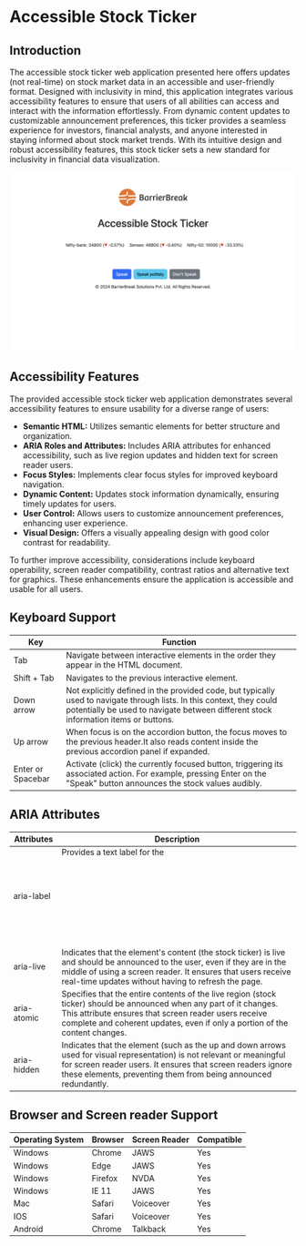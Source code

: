 # Accessible Stock Ticker
## Introduction
The accessible stock ticker web application presented here offers updates (not real-time) on stock market data in an accessible and user-friendly format. Designed with inclusivity in mind, this application integrates various accessibility features to ensure that users of all abilities can access and interact with the information effortlessly. From dynamic content updates to customizable announcement preferences, this ticker provides a seamless experience for investors, financial analysts, and anyone interested in staying informed about stock market trends. With its intuitive design and robust accessibility features, this stock ticker sets a new standard for inclusivity in financial data visualization.

![Accessible Stock Ticker](https://github.com/BarrierBreak/Accessible-Stock-Ticker/blob/master/assets/Accessible%20Stock%20Ticker.png)

## Accessibility Features
The provided accessible stock ticker web application demonstrates several accessibility features to ensure usability for a diverse range of users:

- **Semantic HTML:** Utilizes semantic elements for better structure and organization.
- **ARIA Roles and Attributes:** Includes ARIA attributes for enhanced accessibility, such as live region updates and hidden text for screen reader users.
- **Focus Styles:** Implements clear focus styles for improved keyboard navigation.
- **Dynamic Content:** Updates stock information dynamically, ensuring timely updates for users.
- **User Control:** Allows users to customize announcement preferences, enhancing user experience.
- **Visual Design:** Offers a visually appealing design with good color contrast for readability.
  
To further improve accessibility, considerations include keyboard operability, screen reader compatibility, contrast ratios and alternative text for graphics. These enhancements ensure the application is accessible and usable for all users.

## Keyboard Support
|  Key |  Function|
|---|---|
| Tab  |  Navigate between interactive elements in the order they appear in the HTML document. |
| Shift + Tab  | Navigates to the previous interactive element.|
|  Down arrow |  Not explicitly defined in the provided code, but typically used to navigate through lists. In this context, they could potentially be used to navigate between different stock information items or buttons.|
|  Up arrow | When focus is on the accordion button, the focus moves to the previous header.It also reads content inside the previous accordion panel if expanded.|
|  Enter or Spacebar | Activate (click) the currently focused button, triggering its associated action. For example, pressing Enter on the "Speak" button announces the stock values audibly.|

## ARIA Attributes

| Attributes  |  Description |
|---|---|
|  aria-label |  Provides a text label for the <svg> graphic.|
|  aria-live |  Indicates that the element's content (the stock ticker) is live and should be announced to the user, even if they are in the middle of using a screen reader. It ensures that users receive real-time updates without having to refresh the page.|
|  aria-atomic | Specifies that the entire contents of the live region (stock ticker) should be announced when any part of it changes. This attribute ensures that screen reader users receive complete and coherent updates, even if only a portion of the content changes.|
|  aria-hidden | Indicates that the element (such as the up and down arrows used for visual representation) is not relevant or meaningful for screen reader users. It ensures that screen readers ignore these elements, preventing them from being announced redundantly.|
	
## Browser and Screen reader Support

| Operating System | Browser  | Screen Reader  | Compatible  |
|---|---|---|---|
|  Windows |  Chrome | JAWS  | Yes  |
|  Windows | Edge  |  JAWS | Yes  |
|  Windows | Firefox  | NVDA  | Yes  |
|  Windows |  IE 11 |  JAWS |  Yes |
| Mac  |  Safari |  Voiceover | Yes  |
|  IOS |  Safari | Voiceover  | Yes  |
|  Android |Chrome   | Talkback  | Yes  |
 		 	
			
			
			
	 		
			
			
			

